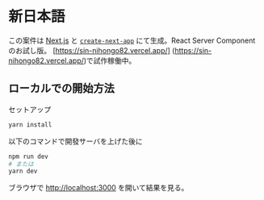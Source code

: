 # 新日本語

この案件は [Next.js](https://nextjs.org/) と [`create-next-app`](https://github.com/vercel/next.js/tree/canary/packages/create-next-app) にて生成。React Server Component のお試し版。 [https://sin-nihongo82.vercel.app/] (https://sin-nihongo82.vercel.app/)で試作稼働中。

## ローカルでの開始方法

セットアップ

```bash
yarn install
```

以下のコマンドで開發サーバを上げた後に

```bash
npm run dev
# または
yarn dev
```

ブラウザで [http://localhost:3000](http://localhost:3000) を開いて結果を見る。
